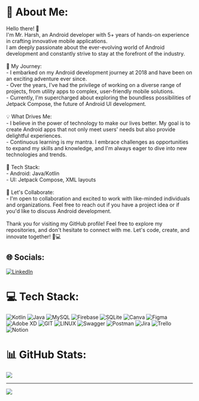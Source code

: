 # 💫 About Me:
Hello there! 👋 <br>I'm Mr. Harsh, an Android developer with 5+ years of hands-on experience in crafting innovative mobile applications.<br>I am deeply passionate about the ever-evolving world of Android development and constantly strive to stay at the forefront of the industry.<br><br>🚀 My Journey:<br>- I embarked on my Android development journey at 2018 and have been on an exciting adventure ever since.<br>- Over the years, I've had the privilege of working on a diverse range of projects, from utility apps to complex, user-friendly mobile solutions.<br>- Currently, I'm supercharged about exploring the boundless possibilities of Jetpack Compose, the future of Android UI development.<br><br>💡 What Drives Me:<br>- I believe in the power of technology to make our lives better. My goal is to create Android apps that not only meet users' needs but also provide delightful experiences.<br>- Continuous learning is my mantra. I embrace challenges as opportunities to expand my skills and knowledge, and I'm always eager to dive into new technologies and trends.<br><br>🔧 Tech Stack:<br>- Android: Java/Kotlin<br>- UI: Jetpack Compose, XML layouts<br><br>🤝 Let's Collaborate:<br>- I'm open to collaboration and excited to work with like-minded individuals and organizations. Feel free to reach out if you have a project idea or if you'd like to discuss Android development.<br><br>Thank you for visiting my GitHub profile! Feel free to explore my repositories, and don't hesitate to connect with me. Let's code, create, and innovate together! 📱💻<br>


## 🌐 Socials:
[![LinkedIn](https://img.shields.io/badge/LinkedIn-%230077B5.svg?logo=linkedin&logoColor=white)](https://linkedin.com/in/harsh-patel6472) 

# 💻 Tech Stack:
![Kotlin](https://img.shields.io/badge/kotlin-%237F52FF.svg?style=for-the-badge&logo=kotlin&logoColor=white) ![Java](https://img.shields.io/badge/java-%23ED8B00.svg?style=for-the-badge&logo=openjdk&logoColor=white) ![MySQL](https://img.shields.io/badge/mysql-%2300000f.svg?style=for-the-badge&logo=mysql&logoColor=white) ![Firebase](https://img.shields.io/badge/Firebase-039BE5?style=for-the-badge&logo=Firebase&logoColor=white) ![SQLite](https://img.shields.io/badge/sqlite-%2307405e.svg?style=for-the-badge&logo=sqlite&logoColor=white) ![Canva](https://img.shields.io/badge/Canva-%2300C4CC.svg?style=for-the-badge&logo=Canva&logoColor=white) ![Figma](https://img.shields.io/badge/figma-%23F24E1E.svg?style=for-the-badge&logo=figma&logoColor=white) ![Adobe XD](https://img.shields.io/badge/Adobe%20XD-470137?style=for-the-badge&logo=Adobe%20XD&logoColor=#FF61F6) ![GIT](https://img.shields.io/badge/Git-fc6d26?style=for-the-badge&logo=git&logoColor=white) ![LINUX](https://img.shields.io/badge/Linux-FCC624?style=for-the-badge&logo=linux&logoColor=black) ![Swagger](https://img.shields.io/badge/-Swagger-%23Clojure?style=for-the-badge&logo=swagger&logoColor=white) ![Postman](https://img.shields.io/badge/Postman-FF6C37?style=for-the-badge&logo=postman&logoColor=white) ![Jira](https://img.shields.io/badge/jira-%230A0FFF.svg?style=for-the-badge&logo=jira&logoColor=white) ![Trello](https://img.shields.io/badge/Trello-%23026AA7.svg?style=for-the-badge&logo=Trello&logoColor=white) ![Notion](https://img.shields.io/badge/Notion-%23000000.svg?style=for-the-badge&logo=notion&logoColor=white)
# 📊 GitHub Stats:
![](https://github-readme-stats.vercel.app/api/top-langs/?username=hpcreator&theme=dark&hide_border=false&include_all_commits=false&count_private=false&layout=compact)

---
[![](https://visitcount.itsvg.in/api?id=hpcreator&icon=0&color=9)](https://visitcount.itsvg.in)

<!-- Proudly created with GPRM ( https://gprm.itsvg.in ) -->
